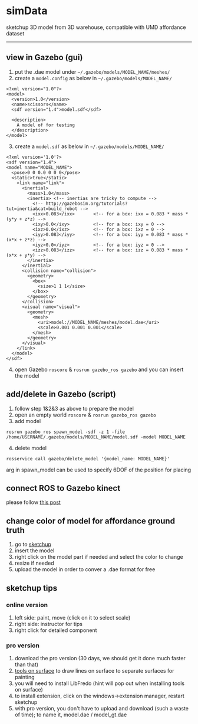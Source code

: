 # simData
sketchup 3D model from 3D warehouse, compatible with UMD affordance dataset

------------------------------------
## view in Gazebo (gui)

1. put the .dae model under `~/.gazebo/models/MODEL_NAME/meshes/`
2. create a `model.config` as below in `~/.gazebo/models/MODEL_NAME/`
```
<?xml version="1.0"?>
<model>
  <version>1.0</version>
  <name>scissors</name>
  <sdf version="1.4">model.sdf</sdf>

  <description>
    A model of for testing
  </description>
</model>
```
3. create a `model.sdf` as below in `~/.gazebo/models/MODEL_NAME/`
```
<?xml version='1.0'?>
<sdf version="1.4">
<model name="MODEL_NAME">
  <pose>0 0 0.0 0 0 0</pose>
  <static>true</static>
    <link name="link">
      <inertial>
        <mass>1.0</mass>
        <inertia> <!-- inertias are tricky to compute -->
          <!-- http://gazebosim.org/tutorials?tut=inertia&cat=build_robot -->
          <ixx>0.083</ixx>       <!-- for a box: ixx = 0.083 * mass * (y*y + z*z) -->
          <ixy>0.0</ixy>         <!-- for a box: ixy = 0 -->
          <ixz>0.0</ixz>         <!-- for a box: ixz = 0 -->
          <iyy>0.083</iyy>       <!-- for a box: iyy = 0.083 * mass * (x*x + z*z) -->
          <iyz>0.0</iyz>         <!-- for a box: iyz = 0 -->
          <izz>0.083</izz>       <!-- for a box: izz = 0.083 * mass * (x*x + y*y) -->
        </inertia>
      </inertial>
      <collision name="collision">
        <geometry>
          <box>
            <size>1 1 1</size>
          </box>
        </geometry>
      </collision>
      <visual name="visual">
        <geometry>
          <mesh>
            <uri>model://MODEL_NAME/meshes/model.dae</uri>
            <scale>0.001 0.001 0.001</scale>
          </mesh>
        </geometry>
      </visual>
    </link>
  </model>
</sdf>
```
4. open Gazebo `roscore` & `rosrun gazebo_ros gazebo` and you can insert the model

## add/delete in Gazebo (script)

1. follow step 1&2&3 as above to prepare the model
2. open an empty world `roscore` & `rosrun gazebo_ros gazebo`
3. add model
```
rosrun gazebo_ros spawn_model -sdf -z 1 -file /home/USERNAME/.gazebo/models/MODEL_NAME/model.sdf -model MODEL_NAME
```
4. delete model
```
rosservice call gazebo/delete_model '{model_name: MODEL_NAME}'
```

arg in spawn_model can be used to specify 6DOF of the position for placing

## connect ROS to Gazebo kinect
please follow [this post](http://gazebosim.org/tutorials?tut=ros_depth_camera&cat=connect_ros#UseaGazeboDepthCamerawithROS)

## change color of model for affordance ground truth
1. go to [sketchup](https://www.sketchup.com/products/sketchup-free)
2. insert the model 
3. right click on the model part if needed and select the color to change
4. resize if needed
5. upload the model in order to conver a .dae format for free


## sketchup tips
### online version
1. left side: paint, move (click on it to select scale)
2. right side: instructor for tips
3. right click for detailed component

### pro version
1. download the pro version (30 days, we should get it done much faster than that)
2. [tools on surface](http://www.thesketchupessentials.com/toolsonsurface) to draw lines on surface to separate surfaces for painting
3. you will need to install LibFredo (hint will pop out when installing tools on surface)
4. to install extension, click on the windows->extension manager, restart sketchup 
5. with pro version, you don't have to upload and download (such a waste of time); to name it, model.dae / model_gt.dae



